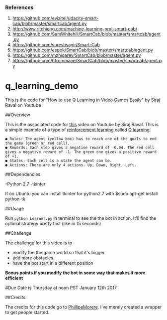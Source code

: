 
### References

1. https://github.com/evizitei/udacity-smart-cab/blob/master/smartcab/agent.py
2. http://www.ritchieng.com/machine-learning-proj-smart-cab/
3. https://github.com/SamWhitehill/SmartCab/blob/master/smartcab/agent.py
4. https://github.com/sureshsagir/Smart-Cab
5. https://github.com/esppk/SmartCab/blob/master/smartcab/agent.py
6. https://github.com/mzhigarev/SmartCab/blob/master/agent.py
7. https://github.com/hfrommane/SmartCab/blob/master/smartcab/agent.py








# q_learning_demo
This is the code for "How to use Q Learning in Video Games Easily" by Siraj Raval on Youtube

##Overview

This is the associated code for [this](https://youtu.be/A5eihauRQvo) video on Youtube by Siraj Raval. This is a simple example of a type of [reinforcement learning](https://en.wikipedia.org/wiki/Reinforcement_learning)
called [Q learning](https://en.wikipedia.org/wiki/Q-learning). 

	● Rules: The agent (yellow box) has to reach one of the goals to end the game (green or red cell).
	● Rewards: Each step gives a negative reward of -0.04. The red cell gives a negative reward of -1. The green one gives a positive reward of +1.
	● States: Each cell is a state the agent can be.
	● Actions: There are only 4 actions. Up, Down, Right, Left.

##Dependencies

-Python 2.7
-tkinter

If on Ubuntu you can install tkinter for python2.7 with
$sudo apt-get install python-tk

##Usage

Run `python Learner.py` in terminal to see the the bot in action. It'll find the optimal strategy pretty fast (like in 15 seconds)

##Challenge

The challenge for this video is to 

* modify the the game world so that it's bigger 
* add more obstacles
* have the bot start in a different position

**Bonus points if you modify the bot in some way that makes it more efficient**

#Due Date is Thursday at noon PST January 12th 2017

##Credits

The credits for this code go to [PhillipeMorere](https://github.com/PhilippeMorere). I've merely created a wrapper to get people started.
